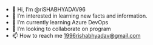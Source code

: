 - 👋 Hi, I’m @riSHABHYADAV96
- 👀 I’m interested in learning new facts and information.
- 🌱 I’m currently learning Azure DevOps
- 💞️ I’m looking to collaborate on program
- 📫 How to reach me 1996rishabhyadav@gmail.com

<!---
riSHABHYADAV96/riSHABHYADAV96 is a ✨ special ✨ repository because its `README.md` (this file) appears on your GitHub profile.
You can click the Preview link to take a look at your changes.
--->
